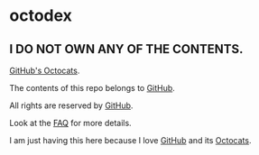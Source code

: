 # octodex
 
## I DO NOT OWN ANY OF THE CONTENTS.
 
 
[GitHub's Octocats](http://octodex.github.com/).

The contents of this repo belongs to [GitHub](https://github.com/).

All rights are reserved by [GitHub](https://github.com/).

Look at the [FAQ](http://octodex.github.com/faq.html) for more details.

I am just having this here because I love [GitHub](https://github.com/) and its [Octocats](http://octodex.github.com/).
